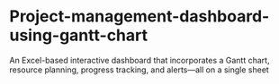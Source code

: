 # Project-management-dashboard-using-gantt-chart
An Excel-based interactive dashboard that incorporates a Gantt chart, resource planning, progress tracking, and alerts—all on a single sheet
